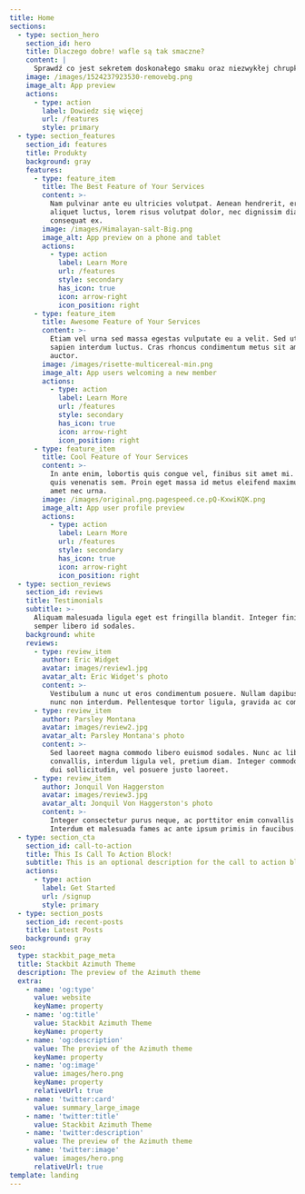 ```yaml
---
title: Home
sections:
  - type: section_hero
    section_id: hero
    title: Dlaczego dobre! wafle są tak smaczne?
    content: |
      Sprawdź co jest sekretem doskonałego smaku oraz niezwykłej chrupkości!
    image: /images/1524237923530-removebg.png
    image_alt: App preview
    actions:
      - type: action
        label: Dowiedz się więcej
        url: /features
        style: primary
  - type: section_features
    section_id: features
    title: Produkty
    background: gray
    features:
      - type: feature_item
        title: The Best Feature of Your Services
        content: >-
          Nam pulvinar ante eu ultricies volutpat. Aenean hendrerit, eros sed
          aliquet luctus, lorem risus volutpat dolor, nec dignissim diam neque
          consequat ex.
        image: /images/Himalayan-salt-Big.png
        image_alt: App preview on a phone and tablet
        actions:
          - type: action
            label: Learn More
            url: /features
            style: secondary
            has_icon: true
            icon: arrow-right
            icon_position: right
      - type: feature_item
        title: Awesome Feature of Your Services
        content: >-
          Etiam vel urna sed massa egestas vulputate eu a velit. Sed ut nisl nec
          sapien interdum luctus. Cras rhoncus condimentum metus sit amet
          auctor.
        image: /images/risette-multicereal-min.png
        image_alt: App users welcoming a new member
        actions:
          - type: action
            label: Learn More
            url: /features
            style: secondary
            has_icon: true
            icon: arrow-right
            icon_position: right
      - type: feature_item
        title: Cool Feature of Your Services
        content: >-
          In ante enim, lobortis quis congue vel, finibus sit amet mi. Aenean
          quis venenatis sem. Proin eget massa id metus eleifend maximus sit
          amet nec urna.
        image: /images/original.png.pagespeed.ce.pQ-KxwiKQK.png
        image_alt: App user profile preview
        actions:
          - type: action
            label: Learn More
            url: /features
            style: secondary
            has_icon: true
            icon: arrow-right
            icon_position: right
  - type: section_reviews
    section_id: reviews
    title: Testimonials
    subtitle: >-
      Aliquam malesuada ligula eget est fringilla blandit. Integer finibus
      semper libero id sodales.
    background: white
    reviews:
      - type: review_item
        author: Eric Widget
        avatar: images/review1.jpg
        avatar_alt: Eric Widget's photo
        content: >-
          Vestibulum a nunc ut eros condimentum posuere. Nullam dapibus quis
          nunc non interdum. Pellentesque tortor ligula, gravida ac commodo eu.
      - type: review_item
        author: Parsley Montana
        avatar: images/review2.jpg
        avatar_alt: Parsley Montana's photo
        content: >-
          Sed laoreet magna commodo libero euismod sodales. Nunc ac libero
          convallis, interdum ligula vel, pretium diam. Integer commodo sem at
          dui sollicitudin, vel posuere justo laoreet.
      - type: review_item
        author: Jonquil Von Haggerston
        avatar: images/review3.jpg
        avatar_alt: Jonquil Von Haggerston's photo
        content: >-
          Integer consectetur purus neque, ac porttitor enim convallis vitae.
          Interdum et malesuada fames ac ante ipsum primis in faucibus.
  - type: section_cta
    section_id: call-to-action
    title: This Is Call To Action Block!
    subtitle: This is an optional description for the call to action block.
    actions:
      - type: action
        label: Get Started
        url: /signup
        style: primary
  - type: section_posts
    section_id: recent-posts
    title: Latest Posts
    background: gray
seo:
  type: stackbit_page_meta
  title: Stackbit Azimuth Theme
  description: The preview of the Azimuth theme
  extra:
    - name: 'og:type'
      value: website
      keyName: property
    - name: 'og:title'
      value: Stackbit Azimuth Theme
      keyName: property
    - name: 'og:description'
      value: The preview of the Azimuth theme
      keyName: property
    - name: 'og:image'
      value: images/hero.png
      keyName: property
      relativeUrl: true
    - name: 'twitter:card'
      value: summary_large_image
    - name: 'twitter:title'
      value: Stackbit Azimuth Theme
    - name: 'twitter:description'
      value: The preview of the Azimuth theme
    - name: 'twitter:image'
      value: images/hero.png
      relativeUrl: true
template: landing
---
```

